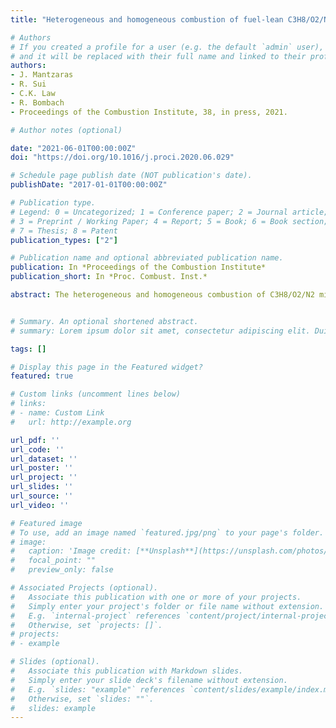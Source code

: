 ```yaml
---
title: "Heterogeneous and homogeneous combustion of fuel-lean C3H8/O2/N2 mixtures over rhodium at pressures up to 6 bar"

# Authors
# If you created a profile for a user (e.g. the default `admin` user), write the username (folder name) here 
# and it will be replaced with their full name and linked to their profile.
authors:
- J. Mantzaras
- R. Sui
- C.K. Law
- R. Bombach
- Proceedings of the Combustion Institute, 38, in press, 2021.

# Author notes (optional)

date: "2021-06-01T00:00:00Z"
doi: "https://doi.org/10.1016/j.proci.2020.06.029"

# Schedule page publish date (NOT publication's date).
publishDate: "2017-01-01T00:00:00Z"

# Publication type.
# Legend: 0 = Uncategorized; 1 = Conference paper; 2 = Journal article;
# 3 = Preprint / Working Paper; 4 = Report; 5 = Book; 6 = Book section;
# 7 = Thesis; 8 = Patent
publication_types: ["2"]

# Publication name and optional abbreviated publication name.
publication: In *Proceedings of the Combustion Institute*
publication_short: In *Proc. Combust. Inst.*

abstract: The heterogeneous and homogeneous combustion of C3H8/O2/N2 mixtures over Rh was investigated at pressures 1-6 bar, catalyst surface temperatures 680-1100 K and C3H8-to-O2 equivalence ratios 0.25-0.52. Non-intrusive laser-based measurements were applied in a channel-flow catalytic reactor and involved 1-D Raman spectroscopy of major gas-phase species across the channel boundary layer for assessing the catalytic reactivity and planar laser induced fluorescence (PLIF) of the OH radical for monitoring homogeneous combustion. Simulations were carried out with a 2-D numerical code that included detailed hetero-/homogeneous chemical reaction mechanisms. By comparing the Raman-measured and predicted transverse profiles of the limiting C3H8 reactant, the suitability of a detailed surface reaction mechanism was initially evaluated and subsequently a one-step reaction was constructed, which was applicable for the C3H8 total oxidation over Rh at pressures 1 to 6 bar. The catalytic reactivity of C3H8 over Rh displayed a ∼p0.14 pressure dependence, which was substantially lower than a previously reported ∼p0.70 dependence over Pt. The weak pressure dependence of the C3H8 reactivity on Rh suggested caution when selecting catalysts for high-pressure power systems (recuperative microreactors, small-scale turbines) fueled with C3H8 or LPG (liquefied petroleum gas). Comparisons of PLIF-measured and predicted distributions of the OH radical indicated that the employed gas-phase reaction mechanism captured the onset of homogeneous ignition at pressures greater than or equal to 3 bar as well as the ensuing flame shapes. Predicted and measured homogeneous ignition distances agreed within 2.5% at 6 bar. With decreasing pressure, the predictions yielded gradually increasing but still modest underpredictions (up to 11.2% at 3 bar) of the homogeneous ignition distances. The key gas-phase reactions affecting homogeneous combustion at various pressures were finally identified.


# Summary. An optional shortened abstract.
# summary: Lorem ipsum dolor sit amet, consectetur adipiscing elit. Duis posuere tellus ac convallis placerat. Proin tincidunt magna sed ex sollicitudin condimentum.

tags: []

# Display this page in the Featured widget?
featured: true

# Custom links (uncomment lines below)
# links:
# - name: Custom Link
#   url: http://example.org

url_pdf: ''
url_code: ''
url_dataset: ''
url_poster: ''
url_project: ''
url_slides: ''
url_source: ''
url_video: ''

# Featured image
# To use, add an image named `featured.jpg/png` to your page's folder. 
# image:
#   caption: 'Image credit: [**Unsplash**](https://unsplash.com/photos/pLCdAaMFLTE)'
#   focal_point: ""
#   preview_only: false

# Associated Projects (optional).
#   Associate this publication with one or more of your projects.
#   Simply enter your project's folder or file name without extension.
#   E.g. `internal-project` references `content/project/internal-project/index.md`.
#   Otherwise, set `projects: []`.
# projects:
# - example

# Slides (optional).
#   Associate this publication with Markdown slides.
#   Simply enter your slide deck's filename without extension.
#   E.g. `slides: "example"` references `content/slides/example/index.md`.
#   Otherwise, set `slides: ""`.
#   slides: example
---
```

